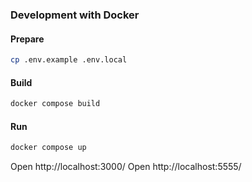 ### Development with Docker

#### Prepare

```bash
cp .env.example .env.local
```

#### Build

```bash
docker compose build
```

#### Run

```bash
docker compose up
```

Open http://localhost:3000/
Open http://localhost:5555/
